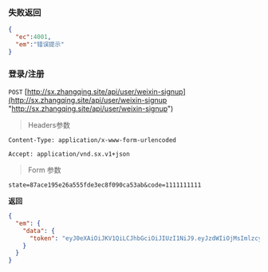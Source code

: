 ### 失败返回
```json
{
  "ec":4001,
  "em":"错误提示"
}
```

### 登录/注册
`POST` [http://sx.zhangqing.site/api/user/weixin-signup](http://sx.zhangqing.site/api/user/weixin-signup "http://sx.zhangqing.site/api/user/weixin-signup")

> Headers参数

`Content-Type: application/x-www-form-urlencoded`

`Accept: application/vnd.sx.v1+json`


> Form 参数

`state=87ace195e26a555fde3ec8f090ca53ab&code=1111111111`

**返回**
```json
{
  "em": {
    "data": {
      "token": "eyJ0eXAiOiJKV1QiLCJhbGciOiJIUzI1NiJ9.eyJzdWIiOjMsImlzcyI6Imh0dHA6Ly8xNzIuMTkuNjAuMjExOjExMTEvYXBpL3VzZXIvc2lnbnVwIiwiaWF0IjoxNTE2MzQ1NTcyLCJleHAiOjE1MTYzNDkxNzIsIm5iZiI6MTUxNjM0NTU3MiwianRpIjoiRHFkR3hEMEZxajJPUWhZRyJ9.pMLkA9hmanVrHN2_VcYxR2nv3u98DsYGvBbcyzJ2tYg"
    }
  }
}
```